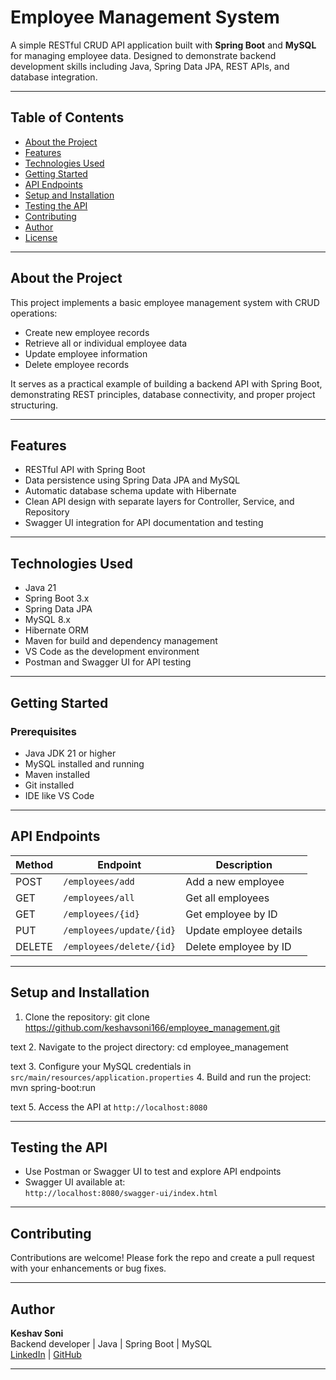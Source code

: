 # Employee Management System

A simple RESTful CRUD API application built with **Spring Boot** and **MySQL** for managing employee data. Designed to demonstrate backend development skills including Java, Spring Data JPA, REST APIs, and database integration.

---

## Table of Contents

- [About the Project](#about-the-project)
- [Features](#features)
- [Technologies Used](#technologies-used)
- [Getting Started](#getting-started)
- [API Endpoints](#api-endpoints)
- [Setup and Installation](#setup-and-installation)
- [Testing the API](#testing-the-api)
- [Contributing](#contributing)
- [Author](#author)
- [License](#license)

---

## About the Project

This project implements a basic employee management system with CRUD operations:

- Create new employee records  
- Retrieve all or individual employee data  
- Update employee information  
- Delete employee records  

It serves as a practical example of building a backend API with Spring Boot, demonstrating REST principles, database connectivity, and proper project structuring.

---

## Features

- RESTful API with Spring Boot  
- Data persistence using Spring Data JPA and MySQL  
- Automatic database schema update with Hibernate  
- Clean API design with separate layers for Controller, Service, and Repository  
- Swagger UI integration for API documentation and testing  

---

## Technologies Used

- Java 21  
- Spring Boot 3.x  
- Spring Data JPA  
- MySQL 8.x  
- Hibernate ORM  
- Maven for build and dependency management  
- VS Code as the development environment  
- Postman and Swagger UI for API testing  

---

## Getting Started

### Prerequisites

- Java JDK 21 or higher  
- MySQL installed and running  
- Maven installed  
- Git installed  
- IDE like VS Code  

---

## API Endpoints

| Method | Endpoint                   | Description                   |
|--------|----------------------------|-------------------------------|
| POST   | `/employees/add`            | Add a new employee            |
| GET    | `/employees/all`            | Get all employees             |
| GET    | `/employees/{id}`           | Get employee by ID            |
| PUT    | `/employees/update/{id}`    | Update employee details       |
| DELETE | `/employees/delete/{id}`    | Delete employee by ID         |

---

## Setup and Installation

1. Clone the repository:
git clone https://github.com/keshavsoni166/employee_management.git

text
2. Navigate to the project directory:
cd employee_management

text
3. Configure your MySQL credentials in `src/main/resources/application.properties`
4. Build and run the project:
mvn spring-boot:run

text
5. Access the API at `http://localhost:8080`

---

## Testing the API

- Use Postman or Swagger UI to test and explore API endpoints  
- Swagger UI available at:  
`http://localhost:8080/swagger-ui/index.html`  

---

## Contributing

Contributions are welcome! Please fork the repo and create a pull request with your enhancements or bug fixes.

---

## Author

**Keshav Soni**  
Backend developer | Java | Spring Boot | MySQL  
[LinkedIn](https://www.linkedin.com/in/keshav-soni-30687b1a7/) | [GitHub](https://github.com/keshavsoni166)  

---